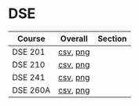 # DSE

| Course | Overall | Section |
| ------ | ------- | ------- |
| DSE 201 | [csv](https://github.com/UCSD-Historical-Enrollment-Data/2025Winter/blob/main/overall/DSE%20201.csv), [png](https://raw.githubusercontent.com/UCSD-Historical-Enrollment-Data/2025Winter/main/plot_overall/DSE%20201.png) |  |
| DSE 210 | [csv](https://github.com/UCSD-Historical-Enrollment-Data/2025Winter/blob/main/overall/DSE%20210.csv), [png](https://raw.githubusercontent.com/UCSD-Historical-Enrollment-Data/2025Winter/main/plot_overall/DSE%20210.png) |  |
| DSE 241 | [csv](https://github.com/UCSD-Historical-Enrollment-Data/2025Winter/blob/main/overall/DSE%20241.csv), [png](https://raw.githubusercontent.com/UCSD-Historical-Enrollment-Data/2025Winter/main/plot_overall/DSE%20241.png) |  |
| DSE 260A | [csv](https://github.com/UCSD-Historical-Enrollment-Data/2025Winter/blob/main/overall/DSE%20260A.csv), [png](https://raw.githubusercontent.com/UCSD-Historical-Enrollment-Data/2025Winter/main/plot_overall/DSE%20260A.png) |  |
